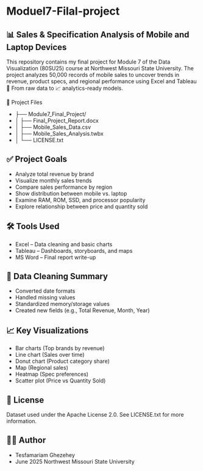 # Moduel7-Filal-project

## 📊 Sales & Specification Analysis of Mobile and Laptop Devices
This repository contains my final project for Module 7 of the Data Visualization (80SU25) course at Northwest Missouri State University. The project analyzes 50,000 records of mobile sales to uncover trends in revenue, product specs, and regional performance using Excel and Tableau 🔄 From raw data to 📈 analytics-ready models.

📁 Project Files
* ├── Module7_Final_Project/
* │   ├── Final_Project_Report.docx
* │   ├── Mobile_Sales_Data.csv
* │   ├── Mobile_Sales_Analysis.twbx
* │   └── LICENSE.txt
## ✅ Project Goals
* Analyze total revenue by brand
* Visualize monthly sales trends
* Compare sales performance by region
* Show distribution between mobile vs. laptop
* Examine RAM, ROM, SSD, and processor popularity
* Explore relationship between price and quantity sold

## 🛠️ Tools Used
* Excel – Data cleaning and basic charts
* Tableau – Dashboards, storyboards, and maps
* MS Word – Final report write-up

## 🧹 Data Cleaning Summary
* Converted date formats
* Handled missing values
* Standardized memory/storage values
* Created new fields (e.g., Total Revenue, Month, Year)

## 📈 Key Visualizations
* Bar charts (Top brands by revenue)
* Line chart (Sales over time)
* Donut chart (Product category share)
* Map (Regional sales)
* Heatmap (Spec preferences)
* Scatter plot (Price vs Quantity Sold)

## 📄 License
Dataset used under the Apache License 2.0. See LICENSE.txt for more information.

## 🙋‍♂️ Author
* Tesfamariam Ghezehey
* June 2025
Northwest Missouri State University
